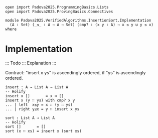 ```
open import Padova2025.ProgrammingBasics.Lists
open import Padova2025.ProvingBasics.Connectives

module Padova2025.VerifiedAlgorithms.InsertionSort.Implementation
  (A : Set) (_≤_ : A → A → Set) (cmp? : (x y : A) → x ≤ y ⊎ y ≤ x) where
```

# Implementation

::: Todo :::
Explanation
:::

Contract: "insert x ys" is ascendingly ordered, if "ys" is ascendingly ordered.

```
insert : A → List A → List A
-- Holify
insert x []       = x ∷ []
insert x (y ∷ ys) with cmp? x y
... | left  x≤y = x ∷ (y ∷ ys)
... | right y≤x = y ∷ insert x ys
```

```
sort : List A → List A
-- Holify
sort []       = []
sort (x ∷ xs) = insert x (sort xs)
```
